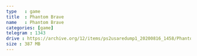 ```yaml
---
type   : game
title  : Phantom Brave
name   : Phantom Brave
categories: [game]
telegram : 1343
drive : https://archive.org/12/items/ps2usaredump1_20200816_1458/Phantom%20Brave.7z
size : 387 MB
---
```




